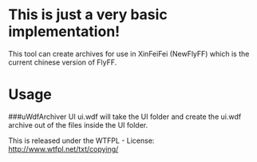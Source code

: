 # This is just a very basic implementation!

This tool can create archives for use in XinFeiFei (NewFlyFF) which is the current chinese version of FlyFF.

# Usage

###uWdfArchiver UI ui.wdf 
will take the UI folder and create the ui.wdf archive out of the files inside the UI folder.

This is released under the WTFPL - License:
http://www.wtfpl.net/txt/copying/
